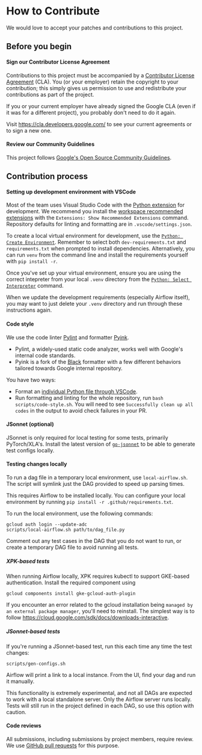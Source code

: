 # How to Contribute

We would love to accept your patches and contributions to this project.

## Before you begin

#### Sign our Contributor License Agreement

Contributions to this project must be accompanied by a
[Contributor License Agreement](https://cla.developers.google.com/about) (CLA).
You (or your employer) retain the copyright to your contribution; this simply
gives us permission to use and redistribute your contributions as part of the
project.

If you or your current employer have already signed the Google CLA (even if it
was for a different project), you probably don't need to do it again.

Visit <https://cla.developers.google.com/> to see your current agreements or to
sign a new one.

#### Review our Community Guidelines

This project follows [Google's Open Source Community
Guidelines](https://opensource.google/conduct/).

## Contribution process

#### Setting up development environment with VSCode

Most of the team uses Visual Studio Code with the [Python extension](https://marketplace.visualstudio.com/items?itemName=ms-python.python) for development. We recommend you install the [workspace recommended extensions](https://code.visualstudio.com/docs/editor/extension-marketplace#_workspace-recommended-extensions) with the `Extensions: Show Recommended Extensions` command. Repository defaults for linting and formatting are in `.vscode/settings.json`.

To create a local virtual environment for development, use the [`Python: Create Environment`](https://code.visualstudio.com/docs/python/environments#_using-the-create-environment-command). Remember to select both `dev-requirements.txt` and `requirements.txt` when prompted to install dependencies. Alternatively, you can run `venv` from the command line and install the requirements yourself with `pip install -r`.

Once you've set up your virtual environment, ensure you are using the correct intepreter from your local `.venv` directory from the [`Python: Select Interpreter`](https://code.visualstudio.com/docs/python/environments#_select-and-activate-an-environment) command.

When we update the development requirements (especially Airflow itself), you may want to just delete your `.venv` directory and run through these instructions again.

#### Code style

We use the code linter [Pylint](https://github.com/pylint-dev/pylint) and formatter [Pyink](https://github.com/google/pyink).

* Pylint, a widely-used static code analyzer, works well with Google's internal code standards.
* Pyink is a fork of the [Black](https://github.com/psf/black) formatter with a few different behaviors tailored towards Google internal repository.

You have two ways:
* Format an [individual Python file through VSCode](https://code.visualstudio.com/docs/python/formatting#_format-your-code).
* Run formatting and linting for the whole repository, run `bash scripts/code-style.sh`. You will need to see `Successfully clean up all codes` in the output to avoid check failures in your PR.

#### JSonnet (optional)

JSonnet is only required for local testing for some tests, primarily PyTorch/XLA's. Install the latest version of [`go-jsonnet`](https://github.com/google/go-jsonnet) to be able to generate test configs locally.

#### Testing changes locally

To run a dag file in a temporary local environment, use `local-airflow.sh`. The script will symlink just the DAG provided to speed up parsing times.

This requires Airflow to be installed locally. You can configure your local environment by running `pip install -r .github/requirements.txt`.

To run the local environment, use the following commands:

```
gcloud auth login --update-adc
scripts/local-airflow.sh path/to/dag_file.py
```

Comment out any test cases in the DAG that you do not want to run, or create a temporary DAG file to avoid running all tests.


##### XPK-based tests

When running Airflow locally, XPK requires kubectl to support GKE-based authentication. Install the required component using

```
gcloud components install gke-gcloud-auth-plugin
```

If you encounter an error related to the gcloud installation being `managed by an external package manager`, you'll need to reinstall. The simplest way is to follow https://cloud.google.com/sdk/docs/downloads-interactive.


##### JSonnet-based tests

If you're running a JSonnet-based test, run this each time any time the test changes:

```
scripts/gen-configs.sh
```

Airflow will print a link to a local instance. From the UI, find your dag and run it manually.

This functionality is extremely experimental, and not all DAGs are expected to work with a local standalone server. Only the Airflow server runs locally. Tests will still run in the project defined in each DAG, so use this option with caution.

#### Code reviews

All submissions, including submissions by project members, require review. We use [GitHub pull requests](https://docs.github.com/articles/about-pull-requests) for this purpose.
